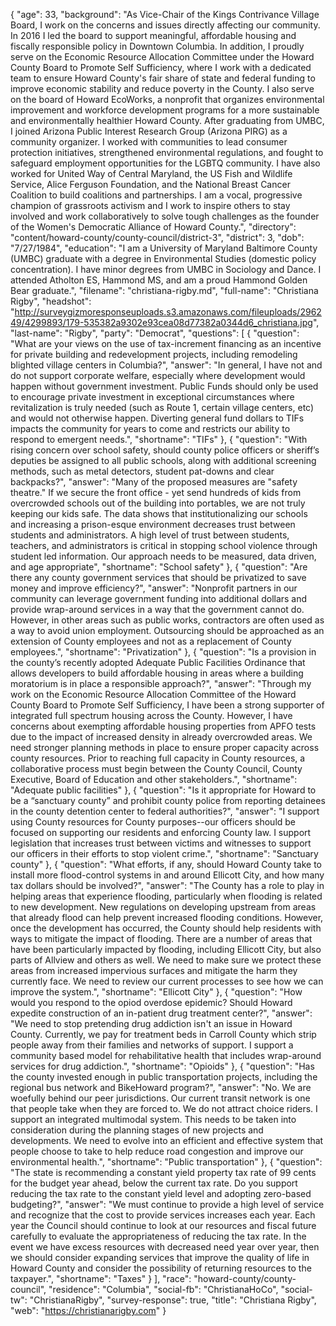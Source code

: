 {
  "age": 33,
  "background": "As Vice-Chair of the Kings Contrivance Village Board, I work on the concerns and issues directly affecting our community. In 2016 I led the board to support meaningful, affordable housing and fiscally responsible policy in Downtown Columbia. In addition, I proudly serve on the Economic Resource Allocation Committee under the Howard County Board to Promote Self Sufficiency, where I work with a dedicated team to ensure Howard County's fair share of state and federal funding to improve economic stability and reduce poverty in the County. I also serve on the board of Howard EcoWorks, a nonprofit that organizes environmental improvement and workforce development programs for a more sustainable and environmentally healthier Howard County. After graduating from UMBC, I joined Arizona Public Interest Research Group (Arizona PIRG) as a community organizer. I worked with communities to lead consumer protection initiatives, strengthened environmental regulations, and fought to safeguard employment opportunities for the LGBTQ community. I have also worked for United Way of Central Maryland, the US Fish and Wildlife Service, Alice Ferguson Foundation, and the National Breast Cancer Coalition to build coalitions and partnerships. I am a vocal, progressive champion of grassroots activism and I work to inspire others to stay involved and work collaboratively to solve tough challenges as the founder of the Women's Democratic Alliance of Howard County.",
  "directory": "content/howard-county/county-council/district-3",
  "district": 3,
  "dob": "7/27/1984",
  "education": "I am a University of Maryland Baltimore County (UMBC) graduate with a degree in Environmental Studies (domestic policy concentration). I have minor degrees from UMBC in Sociology and Dance. I attended Atholton ES, Hammond MS, and am a proud Hammond Golden Bear graduate.",
  "filename": "christiana-rigby.md",
  "full-name": "Christiana Rigby",
  "headshot": "http://surveygizmoresponseuploads.s3.amazonaws.com/fileuploads/296249/4299893/179-535382a9302e93cea08d77382a0344d6_christiana.jpg",
  "last-name": "Rigby",
  "party": "Democrat",
  "questions": [
    {
      "question": "What are your views on the use of tax-increment financing as an incentive for private building and redevelopment projects, including remodeling blighted village centers in Columbia?",
      "answer": "In general, I have not and do not support corporate welfare, especially where development would happen without government investment. Public Funds should only be used to encourage private investment in exceptional circumstances where revitalization is truly needed (such as Route 1, certain village centers, etc) and would not otherwise happen. Diverting general fund dollars to TIFs impacts the community for years to come and restricts our ability to respond to emergent needs.",
      "shortname": "TIFs"
    },
    {
      "question": "With rising concern over school safety, should county police officers or sheriff’s deputies be assigned to all public schools, along with additional screening methods, such as metal detectors, student pat-downs and clear backpacks?",
      "answer": "Many of the proposed measures are \"safety theatre.\" If we secure the front office - yet send hundreds of kids from overcrowded schools out of the building into portables, we are not truly keeping our kids safe. The data shows that institutionalizing our schools and increasing a prison-esque environment decreases trust between students and administrators. A high level of trust between students, teachers, and administrators is critical in stopping school violence through student led information. Our approach needs to be measured, data driven, and age appropriate",
      "shortname": "School safety"
    },
    {
      "question": "Are there any county government services that should be privatized to save money and improve efficiency?",
      "answer": "Nonprofit partners in our community can leverage government funding into additional dollars and provide wrap-around services in a way that the government cannot do. However, in other areas such as public works, contractors are often used as a way to avoid union employment. Outsourcing should be approached as an extension of County employees and not as a replacement of County employees.",
      "shortname": "Privatization"
    },
    {
      "question": "Is a provision in the county’s recently adopted Adequate Public Facilities Ordinance that allows developers to build affordable housing in areas where a building moratorium is in place a responsible approach?",
      "answer": "Through my work on the Economic Resource Allocation Committee of the Howard County Board to Promote Self Sufficiency, I have been a strong supporter of integrated full spectrum housing across the County. However, I have concerns about exempting affordable housing properties from APFO tests due to the impact of increased density in already overcrowded areas. We need stronger planning methods in place to ensure proper capacity across county resources. Prior to reaching full capacity in County resources, a collaborative process must begin between the County Council, County Executive, Board of Education and other stakeholders.",
      "shortname": "Adequate public facilities"
    },
    {
      "question": "Is it appropriate for Howard to be a “sanctuary county” and prohibit county police from reporting detainees in the county detention center to federal authorities?",
      "answer": "I support using County resources for County purposes--our officers should be focused on supporting our residents and enforcing County law. I support legislation that increases trust between victims and witnesses to support our officers in their efforts to stop violent crime.",
      "shortname": "Sanctuary county"
    },
    {
      "question": "What efforts, if any, should Howard County take to install more flood-control systems in and around Ellicott City, and how many tax dollars should be involved?",
      "answer": "The County has a role to play in helping areas that experience flooding, particularly when flooding is related to new development. New regulations on developing upstream from areas that already flood can help prevent increased flooding conditions. However, once the development has occurred, the County should help residents with ways to mitigate the impact of flooding. There are a number of areas that have been particularly impacted by flooding, including Ellicott City, but also parts of Allview and others as well. We need to make sure we protect these areas from increased impervious surfaces and mitigate the harm they currently face. We need to review our current processes to see how we can improve the system.",
      "shortname": "Ellicott City"
    },
    {
      "question": "How would you respond to the opiod overdose epidemic? Should Howard expedite construction of an in-patient drug treatment center?",
      "answer": "We need to stop pretending drug addiction isn't an issue in Howard County. Currently, we pay for treatment beds in Carroll County which strip people away from their families and networks of support. I support a community based model for rehabilitative health that includes wrap-around services for drug addiction.",
      "shortname": "Opioids"
    },
    {
      "question": "Has the county invested enough in public transportation projects, including the regional bus network and BikeHoward program?",
      "answer": "No. We are woefully behind our peer jurisdictions. Our current transit network is one that people take when they are forced to. We do not attract choice riders. I support an integrated multimodal system. This needs to be taken into consideration during the planning stages of new projects and developments. We need to evolve into an efficient and effective system that people choose to take to help reduce road congestion and improve our environmental health.",
      "shortname": "Public transportation"
    },
    {
      "question": "The state is recommending a constant yield property tax rate of 99 cents for the budget year ahead, below the current tax rate. Do you support reducing the tax rate to the constant yield level and adopting zero-based budgeting?",
      "answer": "We must continue to provide a high level of service and recognize that the cost to provide services increases each year. Each year the Council should continue to look at our resources and fiscal future carefully to evaluate the appropriateness of reducing the tax rate. In the event we have excess resources with decreased need year over year, then we should consider expanding services that improve the quality of life in Howard County and consider the possibility of returning resources to the taxpayer.",
      "shortname": "Taxes"
    }
  ],
  "race": "howard-county/county-council",
  "residence": "Columbia",
  "social-fb": "ChristianaHoCo",
  "social-tw": "ChristianaRigby",
  "survey-response": true,
  "title": "Christiana Rigby",
  "web": "https://christianarigby.com"
}

